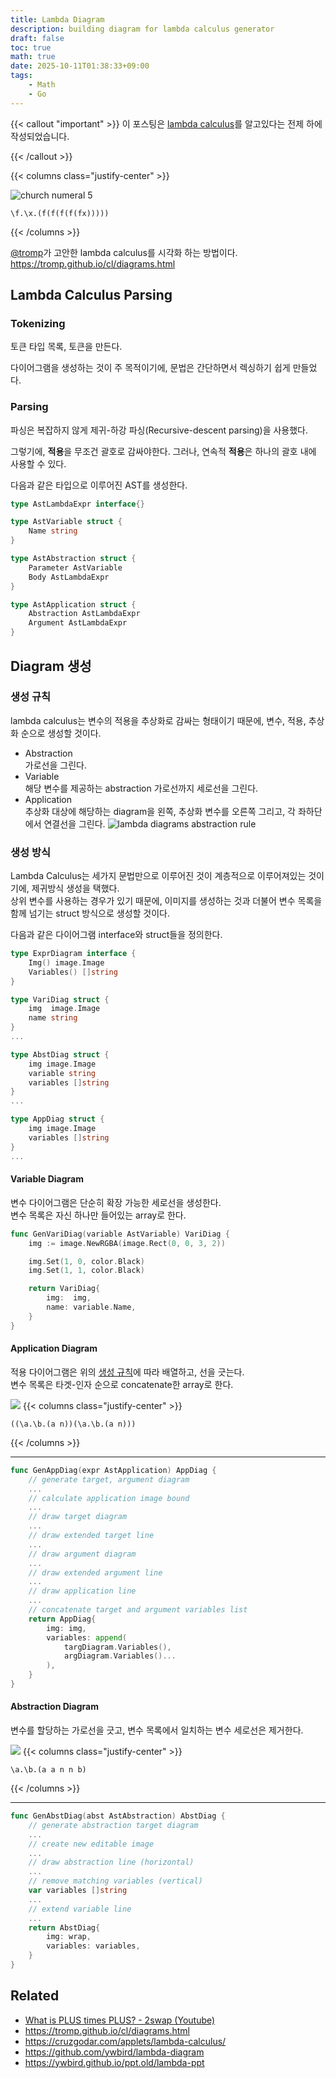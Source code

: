 ```yaml
---
title: Lambda Diagram
description: building diagram for lambda calculus generator
draft: false
toc: true
math: true
date: 2025-10-11T01:38:33+09:00
tags:
    - Math
    - Go
---
```


{{< callout "important" >}}
이 포스팅은 [lambda calculus](/posts/math/lambda-calculus)를 알고있다는 전제 하에 작성되었습니다.  

{{< /callout >}}

{{< columns class="justify-center" >}}
<div>

![church numeral 5](./example1.png "church numeral 5")
```
\f.\x.(f(f(f(f(fx)))))
```
</div>
{{< /columns >}}

[@tromp](https://github.com/tromp)가 고안한 lambda calculus를 시각화 하는 방법이다.
<https://tromp.github.io/cl/diagrams.html>


## Lambda Calculus Parsing

### Tokenizing

토큰 타입 목록, 토큰을 만든다.

다이어그램을 생성하는 것이 주 목적이기에, 문법은 간단하면서 렉싱하기 쉽게 만들었다.

### Parsing

파싱은 복잡하지 않게 제귀-하강 파싱(Recursive-descent parsing)을 사용했다.

그렇기에, **적용**을 무조건 괄호로 감싸야한다. 그러나, 연속적 **적용**은 하나의 괄호 내에 사용할 수 있다.

다음과 같은 타입으로 이루어진 AST를 생성한다.
```go
type AstLambdaExpr interface{}

type AstVariable struct {
	Name string
}

type AstAbstraction struct {
	Parameter AstVariable
	Body AstLambdaExpr
}

type AstApplication struct {
	Abstraction AstLambdaExpr
	Argument AstLambdaExpr
}
```

## Diagram 생성

### 생성 규칙

lambda calculus는 변수의 적용을 추상화로 감싸는 형태이기 때문에, 변수, 적용, 추상화 순으로 생성할 것이다.

 - Abstraction  
    가로선을 그린다.
 - Variable  
    해당 변수를 제공하는 abstraction 가로선까지 세로선을 그린다.
 - Application  
    추상화 대상에 해당하는 diagram을 왼쪽, 추상화 변수를 오른쪽 그리고, 각 좌하단에서 연결선을 그린다.
    ![lambda diagrams abstraction rule](./lambda-diagrams-rule.png)

### 생성 방식

Lambda Calculus는 세가지 문법만으로 이루어진 것이 계층적으로 이루어져있는 것이기에, 제귀방식 생성을 택했다.  
상위 변수를 사용하는 경우가 있기 때문에, 이미지를 생성하는 것과 더불어 변수 목록을 함께 넘기는 struct 방식으로 생성할 것이다.

다음과 같은 다이어그램 interface와 struct들을 정의한다.

```go
type ExprDiagram interface {
	Img() image.Image
	Variables() []string
}

type VariDiag struct {
	img  image.Image
	name string
}
...

type AbstDiag struct {
	img image.Image
	variable string
	variables []string
}
...

type AppDiag struct {
	img image.Image
	variables []string
}
...
```


#### Variable Diagram

변수 다이어그램은 단순히 확장 가능한 세로선을 생성한다.  
변수 목록은 자신 하나만 들어있는 array로 한다.  

```go
func GenVariDiag(variable AstVariable) VariDiag {
	img := image.NewRGBA(image.Rect(0, 0, 3, 2))

	img.Set(1, 0, color.Black)
	img.Set(1, 1, color.Black)

	return VariDiag{
		img:  img,
		name: variable.Name,
	}
}
```

#### Application Diagram

적용 다이어그램은 위의 [생성 규칙](#생성-규칙)에 따라 배열하고, 선을 긋는다.  
변수 목록은 타겟-인자 순으로 concatenate한 array로 한다.

![](./lambda-application.png)
{{< columns class="justify-center" >}}
```
((\a.\b.(a n))(\a.\b.(a n)))
```
{{< /columns >}}

***

```go
func GenAppDiag(expr AstApplication) AppDiag {
	// generate target, argument diagram
    ...
	// calculate application image bound
    ...
	// draw target diagram
    ...
	// draw extended target line
    ...
	// draw argument diagram
    ...
	// draw extended argument line
    ...
	// draw application line
    ...
    // concatenate target and argument variables list
	return AppDiag{
		img: img,
		variables: append(
            targDiagram.Variables(),
            argDiagram.Variables()...
        ),
	}
}
```

#### Abstraction Diagram

변수를 할당하는 가로선을 긋고, 변수 목록에서 일치하는 변수 세로선은 제거한다.

![](./lambda-abstraction.png)
{{< columns class="justify-center" >}}
```
\a.\b.(a a n n b)
```
{{< /columns >}}

***

```go
func GenAbstDiag(abst AstAbstraction) AbstDiag {
    // generate abstraction target diagram
    ...
    // create new editable image
    ...
    // draw abstraction line (horizontal)
    ...
	// remove matching variables (vertical)
	var variables []string
    ...
    // extend variable line
    ...
    return AbstDiag{
        img: wrap,
        variables: variables,
    }
}
```

## Related

 - [What is PLUS times PLUS? - 2swap (Youtube)](https://youtu.be/RcVA8Nj6HEo)
 - <https://tromp.github.io/cl/diagrams.html>
 - <https://cruzgodar.com/applets/lambda-calculus/>
 - <https://github.com/ywbird/lambda-diagram>
 - <https://ywbird.github.io/ppt.old/lambda-ppt>

